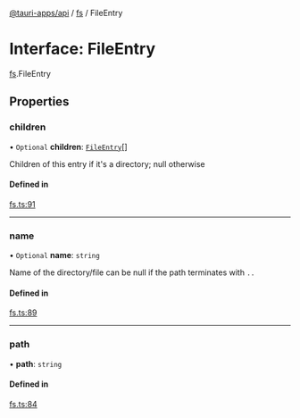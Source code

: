 [@tauri-apps/api](../index.md) / [fs](../modules/fs.md) / FileEntry

# Interface: FileEntry

[fs](../modules/fs.md).FileEntry

## Properties

### children

• `Optional` **children**: [`FileEntry`](fs.FileEntry.md)[]

Children of this entry if it's a directory; null otherwise

#### Defined in

[fs.ts:91](https://github.com/tauri-apps/tauri/blob/fe0cfea/tooling/api/src/fs.ts#L91)

___

### name

• `Optional` **name**: `string`

Name of the directory/file
can be null if the path terminates with `..`

#### Defined in

[fs.ts:89](https://github.com/tauri-apps/tauri/blob/fe0cfea/tooling/api/src/fs.ts#L89)

___

### path

• **path**: `string`

#### Defined in

[fs.ts:84](https://github.com/tauri-apps/tauri/blob/fe0cfea/tooling/api/src/fs.ts#L84)

